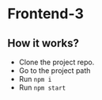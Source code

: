 # Frontend-3

## How it works?
- Clone the project repo.
- Go to the project path
- Run `npm i`
- Run `npm start`
